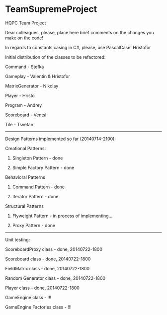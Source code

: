 ﻿TeamSupremeProject
==================

HQPC Team Project

Dear colleagues, please, place here brief comments on the changes you make on the code!

In regards to constants casing in C#, please, use PascalCase! Hristofor

Initial distribution of the classes to be refactored:

Command - Stefka

Gameplay - Valentin & Hristofor

MatrixGenerator - Nikolay

Player - Hristo

Program - Andrey

Scoreboard - Ventsi

Tile - Tsvetan

-------------------------------------------------------
Design Patterns implemented so far (20140714-2100):

Creational Patterns:

1) Singleton Pattern - done

2) Simple Factory Pattern - done

Behavioral Patterns 

1) Command Pattern - done

2) Iterator Pattern - done

Structural Patterns

1) Flyweight Pattern - in process of implementing...

2) Proxy Pattern - done

--------------------------------------------------------
Unit testing:

ScoreboardProxy class - done, 20140722-1800

Scoreboard class - done, 20140722-1800

FieldMatrix class - done, 20140722-1800

Random Generator class - done, 20140722-1800

Player class - done, 20140722-1800

GameEngine class - !!!

GameEngine Factories class - !!!
